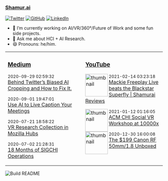 ### [Shamur.ai](https://shamur.ai)
<a href="https://twitter.com/ayman"><img src="https://img.shields.io/twitter/follow/ayman?label=Twitter&style=social" alt="Twitter"></a>
<a href="https://github.com/ayman"><img src="https://img.shields.io/github/followers/ayman.svg?label=GitHub&style=social" alt="GitHub"></a>
<a href="https://www.linkedin.com/in/aymans"><img src="https://img.shields.io/badge/LinkedIn--_.svg?style=social&logo=linkedin" alt="LinkedIn"></a>

- 🔭 I’m currently working on AI/VR/360°/Future of Work and some fun side projects.
- 💬 Ask me about HCI + AI Research.
- 😄 Pronouns: he/him.


<table>
<tr>
<td valign="top" width="33%">

### [Medium](https://medium.com/@ayman)
<!-- medium starts -->
<p><sub>2020-09-29 02:59:32</sub> <br /> <a href='https://medium.com/swlh/behind-twitters-biased-ai-cropping-and-how-to-fix-it-c0bff96c8d3e?source=rss-fee698eab874------2'>Behind Twitter’s Biased AI Cropping and How to Fix It.</a> </p>
<p><sub>2020-09-01 19:47:01</sub> <br /> <a href='https://medium.com/swlh/use-ai-to-live-caption-your-meetings-14e4a2d2da3a?source=rss-fee698eab874------2'>Use AI to Live Caption Your Meetings</a> </p>
<p><sub>2020-07-21 18:58:22</sub> <br /> <a href='https://medium.com/@ayman/vr-research-in-mozilla-hubs-63fd3002eedf?source=rss-fee698eab874------2'>VR Research Collection in Mozilla Hubs</a> </p>
<p><sub>2020-07-02 21:28:31</sub> <br /> <a href='https://medium.com/sigchi/18-months-of-sigchi-operations-3941b9cf5c79?source=rss-fee698eab874------2'>18 Months of SIGCHI Operations</a> </p>
<!-- medium ends -->

</td>
<td valign="top" width="34%">

### [YouTube](https://www.youtube.com/channel/UCLwPj90ORTlgIo4Qrnt5N1w?view_as=subscriber)
<!-- youtube starts -->
<div style='clear: both;'> <p><img alt='thumbnail' src='https://i1.ytimg.com/vi/d390nR_7dSk/hqdefault.jpg'  width='72' align='left' /> <sub>2021-02-14 03:23:18</sub><br /> <a href='https://www.youtube.com/watch?v=d390nR_7dSk'>Mackie Freeplay Live beats the Blackstar Superfly | Shamurai Reviews</a></p></div>
<div style='clear: both;'> <p><img alt='thumbnail' src='https://i1.ytimg.com/vi/pTXo_tMmXx4/hqdefault.jpg'  width='72' align='left' /> <sub>2021-01-12 01:16:05</sub><br /> <a href='https://www.youtube.com/watch?v=pTXo_tMmXx4'>ACM CHI Social VR Workshop at 10000x</a></p></div>
<div style='clear: both;'> <p><img alt='thumbnail' src='https://i3.ytimg.com/vi/RGrtb4k7www/hqdefault.jpg'  width='72' align='left' /> <sub>2020-12-30 16:00:08</sub><br /> <a href='https://www.youtube.com/watch?v=RGrtb4k7www'>The $199 Canon RF 50mm/1.8 Unboxed</a></p></div>
<!-- youtube ends -->
<div style='clear: both;'></div>
</td>
</tr>
</table>

![Build README](https://github.com/ayman/ayman/workflows/Build%20README/badge.svg)

<!--
**ayman/ayman** is a ✨ _special_ ✨ repository because its `README.md` (this file) appears on your GitHub profile.

Here are some ideas to get you started:

- 🔭 I’m currently working on ...
- 🌱 I’m currently learning ...
- 👯 I’m looking to collaborate on ...
- 🤔 I’m looking for help with ...
- 💬 Ask me about ...
- 📫 How to reach me: ...
- 😄 Pronouns: ...
- ⚡ Fun fact: ...
-->
